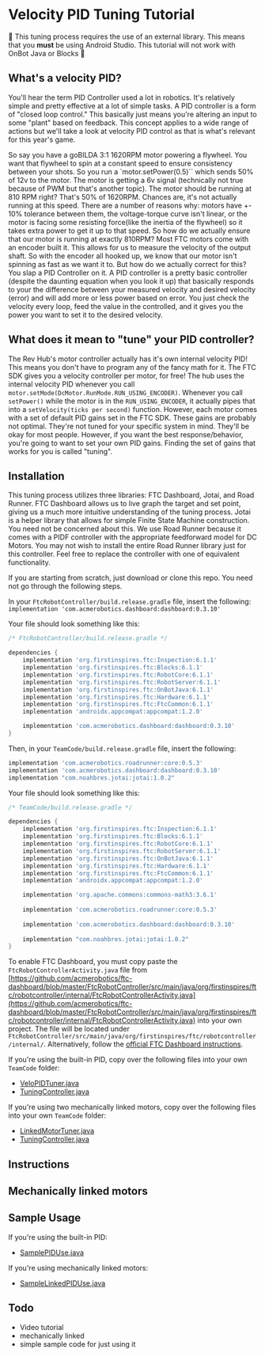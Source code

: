 # Velocity PID Tuning Tutorial

🚨 This tuning process requires the use of an external library. This means that you **must** be
using Android Studio. This tutorial will not work with OnBot Java or Blocks 🚨

## What's a velocity PID?

You'll hear the term PID Controller used a lot in robotics. It's relatively simple and pretty
effective at a lot of simple tasks. A PID controller is a form of "closed loop control." This
basically just means you're altering an input to some "plant" based on feedback. This concept
applies to a wide range of actions but we'll take a look at velocity PID control as that is what's
relevant for this year's game. 

So say you have a goBILDA 3:1 1620RPM motor powering a flywheel. You want that flywheel to spin at a
constant speed to ensure consistency between your shots. So you run a `motor.setPower(0.5)`` which
sends 50% of 12v to the motor. The motor is getting a 6v signal (technically not true because of PWM
but that's another topic). The motor should be running at 810 RPM right? That's 50% of 1620RPM.
Chances are, it's not actually running at this speed. There are a number of reasons why: motors have
+- 10% tolerance between them, the voltage-torque curve isn't linear, or the motor is facing some
resisting force(like the inertia of the flywheel) so it takes extra power to get it up to that
speed. So how do we actually ensure that our motor is running at exactly 810RPM? Most FTC motors
come with an encoder built it. This allows for us to measure the velocity of the output shaft. So
with the encoder all hooked up, we know that our motor isn't spinning as fast as we want it to. But
how do we actually correct for this? You slap a PID Controller on it. A PID controller is a pretty
basic controller (despite the daunting equation when you look it up) that basically responds to your
the difference between your measured velocity and desired velocity (error) and will add more or less
power based on error. You just check the velocity every loop, feed the value in the controlled, and
it gives you the power you want to set it to the desired velocity.

## What does it mean to "tune" your PID controller?

The Rev Hub's motor controller actually has it's own internal velocity PID! This means you don't
have to program any of the fancy math for it. The FTC SDK gives you a velocity controller per motor,
for free! The hub uses the internal velocity PID whenever you call
`motor.setMode(DcMotor.RunMode.RUN_USING_ENCODER)`. Whenever you call `setPower()` while the motor
is in the `RUN_USING_ENCODER`, it actually pipes that into a `setVelocity(ticks per second)`
function. However, each motor comes with a set of default PID gains set in the FTC SDK. These gains
are probably not optimal. They're not tuned for your specific system in mind. They'll be okay for
most people. However, if you want the best response/behavior, you're going to want to set your own
PID gains. Finding the set of gains that works for you is called "tuning".

## Installation

This tuning process utilizes three libraries: FTC Dashboard, Jotai, and Road Runner. FTC Dashboard
allows us to live graph the target and set point, giving us a much more intuitive understanding of
the tuning process. Jotai is a helper library that allows for simple Finite State Machine
construction. You need not be concerned about this. We use Road Runner because it comes with a PIDF
controller with the appropriate feedforward model for DC Motors. You may not wish to install the
entire Road Runner library just for this controller. Feel free to replace the controller with one of
equivalent functionality. 

If you are starting from scratch, just download or clone this repo. You need not go through the
following steps.

In your `FtcRobotController/build.release.gradle` file, insert the following: `implementation 'com.acmerobotics.dashboard:dashboard:0.3.10'`

Your file should look something like this:

```groovy
/* FtcRobotController/build.release.gradle */ 

dependencies {
    implementation 'org.firstinspires.ftc:Inspection:6.1.1'
    implementation 'org.firstinspires.ftc:Blocks:6.1.1'
    implementation 'org.firstinspires.ftc:RobotCore:6.1.1'
    implementation 'org.firstinspires.ftc:RobotServer:6.1.1'
    implementation 'org.firstinspires.ftc:OnBotJava:6.1.1'
    implementation 'org.firstinspires.ftc:Hardware:6.1.1'
    implementation 'org.firstinspires.ftc:FtcCommon:6.1.1'
    implementation 'androidx.appcompat:appcompat:1.2.0'

    implementation 'com.acmerobotics.dashboard:dashboard:0.3.10'
}
```

Then, in your `TeamCode/build.release.gradle` file, insert the following:

```groovy
implementation 'com.acmerobotics.roadrunner:core:0.5.3'
implementation 'com.acmerobotics.dashboard:dashboard:0.3.10'
implementation "com.noahbres.jotai:jotai:1.0.2"
```

Your file should look something like this:

```groovy
/* TeamCode/build.release.gradle */ 

dependencies {
    implementation 'org.firstinspires.ftc:Inspection:6.1.1'
    implementation 'org.firstinspires.ftc:Blocks:6.1.1'
    implementation 'org.firstinspires.ftc:RobotCore:6.1.1'
    implementation 'org.firstinspires.ftc:RobotServer:6.1.1'
    implementation 'org.firstinspires.ftc:OnBotJava:6.1.1'
    implementation 'org.firstinspires.ftc:Hardware:6.1.1'
    implementation 'org.firstinspires.ftc:FtcCommon:6.1.1'
    implementation 'androidx.appcompat:appcompat:1.2.0'

    implementation 'org.apache.commons:commons-math3:3.6.1'
    
    implementation 'com.acmerobotics.roadrunner:core:0.5.3'
    
    implementation 'com.acmerobotics.dashboard:dashboard:0.3.10'
    
    implementation "com.noahbres.jotai:jotai:1.0.2"
}
```

To enable FTC Dashboard, you must copy paste the `FtcRobotControllerActivity.java` file from
[https://github.com/acmerobotics/ftc-dashboard/blob/master/FtcRobotController/src/main/java/org/firstinspires/ftc/robotcontroller/internal/FtcRobotControllerActivity.java](https://github.com/acmerobotics/ftc-dashboard/blob/master/FtcRobotController/src/main/java/org/firstinspires/ftc/robotcontroller/internal/FtcRobotControllerActivity.java)
into your own project. The file will be located under `FtcRobotController/src/main/java/org/firstinspires/ftc/robotcontroller/internal/`.
Alternatively, follow the [official FTC Dashboard instructions](https://acmerobotics.github.io/ftc-dashboard/gettingstarted).

If you're using the built-in PID, copy over the following files into your own `TeamCode` folder:
- [VeloPIDTuner.java](TeamCode/src/main/java/org/firstinspires/ftc/teamcode/VeloPIDTuner.java)
- [TuningController.java](TeamCode/src/main/java/org/firstinspires/ftc/teamcode/TuningController.java)

If you're using two mechanically linked motors, copy over the following files into your own
`TeamCode` folder:
- [LinkedMotorTuner.java](TeamCode/src/main/java/org/firstinspires/ftc/teamcode/LinkedMotorTuner.java)
- [TuningController.java](TeamCode/src/main/java/org/firstinspires/ftc/teamcode/TuningController.java)

## Instructions

## Mechanically linked motors

## Sample Usage

If you're using the built-in PID:
- [SamplePIDUse.java](TeamCode/src/main/java/org/firstinspires/ftc/teamcode/SamplePIDUse.java)

If you're using mechanically linked motors:
- [SampleLinkedPIDUse.java](TeamCode/src/main/java/org/firstinspires/ftc/teamcode/SampleLinkedPIDUse.java)

## Todo
- Video tutorial
- mechanically linked
- simple sample code for just using it